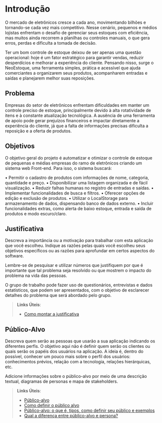 # Introdução

O mercado de eletrônicos cresce a cada ano, movimentando bilhões e tornando-se cada vez mais competitivo. Nesse cenário, pequenos e médios lojistas enfrentam o desafio de gerenciar seus estoques com eficiência, mas muitos ainda recorrem a planilhas ou controles manuais, o que gera erros, perdas e dificulta a tomada de decisão.

Ter um bom controle de estoque deixou de ser apenas uma questão operacional: hoje é um fator estratégico para garantir vendas, reduzir desperdícios e melhorar a experiência do cliente. Pensando nisso, surge o NeoEstoque, uma ferramenta simples, prática e acessível que ajuda comerciantes a organizarem seus produtos, acompanharem entradas e saídas e planejarem melhor suas reposições.

## Problema

Empresas do setor de eletrônicos enfrentam dificuldades em manter um 
controle preciso de estoque, principalmente devido à alta rotatividade de itens e à 
constante atualização tecnológica. A ausência de uma ferramenta de apoio pode 
gerar prejuízos financeiros e impactar diretamente a experiência do cliente, já que a 
falta de informações precisas dificulta a reposição e a oferta de produtos. 

## Objetivos

O objetivo geral do projeto é automatizar e otimizar o controle de estoque de 
pequenas e médias empresas do ramo de eletrônicos criando um sistema web 
Front-end. Para isso, o sistema buscará: 

• Permitir o cadastro de produtos com informações de nome, categoria, 
quantidade e preço. 
• Disponibilizar uma listagem organizada e de fácil visualização. 
• Reduzir falhas humanas no registro de entradas e saídas. 
• Implementar funcionalidades de busca e filtros. 
• Oferecer opções de edição e exclusão de produtos. 
• Utilizar o LocalStorage para armazenamento de dados, dispensando banco 
de dados externo. 
• Incluir funcionalidades extras, como alerta de baixo estoque, entrada e saída 
de produtos e modo escuro/claro. 
## Justificativa

Descreva a importância ou a motivação para trabalhar com esta aplicação que você escolheu. Indique as razões pelas quais você escolheu seus objetivos específicos ou as razões para aprofundar em certos aspectos do software.

Lembre-se de pesquisar e utilizar números que justifiquem por que é importante que tal problema seja resolvido ou que mostrem o impacto do problema na vida das pessoas.

O grupo de trabalho pode fazer uso de questionários, entrevistas e dados estatísticos, que podem ser apresentados, com o objetivo de esclarecer detalhes do problema que será abordado pelo grupo.

> **Links Úteis**:
> - [Como montar a justificativa](https://guiadamonografia.com.br/como-montar-justificativa-do-tcc/)

## Público-Alvo

Descreva quem serão as pessoas que usarão a sua aplicação indicando os diferentes perfis. O objetivo aqui não é definir quem serão os clientes ou quais serão os papéis dos usuários na aplicação. A ideia é, dentro do possível, conhecer um pouco mais sobre o perfil dos usuários: conhecimentos prévios, relação com a tecnologia, relações hierárquicas, etc.

Adicione informações sobre o público-alvo por meio de uma descrição textual, diagramas de personas e mapa de stakeholders.

> **Links Úteis**:
> - [Público-alvo](https://blog.hotmart.com/pt-br/publico-alvo/)
> - [Como definir o público alvo](https://exame.com/pme/5-dicas-essenciais-para-definir-o-publico-alvo-do-seu-negocio/)
> - [Público-alvo: o que é, tipos, como definir seu público e exemplos](https://klickpages.com.br/blog/publico-alvo-o-que-e/)
> - [Qual a diferença entre público-alvo e persona?](https://rockcontent.com/blog/diferenca-publico-alvo-e-persona/)
